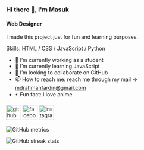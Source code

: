 
### Hi there 👋, I'm Masuk
#### Web Designer

I made this project just for fun and learning purposes.

Skills:  HTML / CSS / JavaScript / Python

- 🔭 I’m currently working as a student 
- 🌱 I’m currently learning JavaScript 
- 👯 I’m looking to collaborate on GitHub 
- 📫 How to reach me: reach me through my mail => mdrahmanfardin@gmail.com 
- ⚡ Fun fact: I love anime 


[<img src='https://cdn.jsdelivr.net/npm/simple-icons@3.0.1/icons/github.svg' alt='github' height='40'>](https://github.com/MasukRahaman)  [<img src='https://cdn.jsdelivr.net/npm/simple-icons@3.0.1/icons/facebook.svg' alt='facebook' height='40'>](https://www.facebook.com/MasukRahman.01)  [<img src='https://cdn.jsdelivr.net/npm/simple-icons@3.0.1/icons/instagram.svg' alt='instagram' height='40'>](https://www.instagram.com/masukrahman.01/)  

![GitHub metrics](https://metrics.lecoq.io/MasukRahaman)  

![GitHub streak stats](https://streak-stats.demolab.com/?user=MasukRahaman)  

